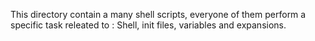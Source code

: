 This directory contain a many shell scripts, everyone of them perform a specific task releated to : Shell, init files, variables and expansions.
